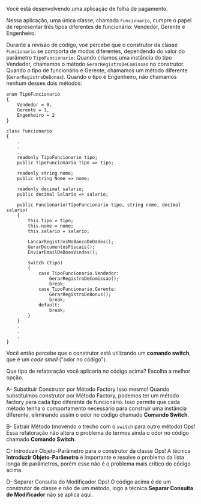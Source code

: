 ﻿Você está desenvolvendo uma aplicação de folha de pagamento.

Nessa aplicação, uma única classe, chamada `Funcionario`, cumpre o papel
de representar três tipos diferentes de funcionário: Vendedor, Gerente e Engenheiro.

Durante a revisão de código, voê percebe que o construtor da classe `Funcionario` 
se comporta de modos diferentes, dependendo do valor do parâmetro `TipoFuncionario`: Quando criamos uma instância
do tipo Vendedor, chamamos o método `GerarRegistroDeComissao` no construtor. Quando o tipo
de funcionário é Gerente, chamamos um método diferente (`GerarRegistroDeBonus`). Quando o tipo
é Engenheiro, não chamamos nenhum desses dois métodos:

```
enum TipoFuncionario
{
    Vendedor = 0,
    Gerente = 1,
    Engenheiro = 2
}

class Funcionario
{
    .
    .
    .
    readonly TipoFuncionario tipo;
    public TipoFuncionario Tipo => tipo;

    readonly string nome;
    public string Nome => nome;

    readonly decimal salario;
    public decimal Salario => salario;

    public Funcionario(TipoFuncionario tipo, string nome, decimal salario)
    {
        this.tipo = tipo;
        this.nome = nome;
        this.salario = salario;

        LancarRegistrosNoBancoDeDados();
        GerarDocumentosFiscais();
        EnviarEmailDeBoasVindas();

        switch (tipo)
        {
            case TipoFuncionario.Vendedor:
                GerarRegistroDeComissao();
                break;
            case TipoFuncionario.Gerente:
                GerarRegistroDeBonus();
                break;
            default:
                break;
        }
    }
    .
    .
    .
}
```

Você então percebe que o construtor está utilizando um **comando switch**, que é
um *code smell* ("odor no código").

Que tipo de refatoração você aplicaria no código acima? Escolha a melhor opção.

A- Substituir Construtor por Método Factory
Isso mesmo! Quando substituimos construtor por Método Factory, podemos ter
um método factory para cada tipo diferente de funcionário. Isso permite que
cada método tenha o comportamento necessário para construir uma instância
diferente, eliminando assim o odor no código chamado **Comando Switch**.

B- Extrair Método (movendo o trecho com o `switch` para outro método)
Ops! Essa refatoração não altera o problema de termos ainda o odor no código chamado **Comando Switch**.

C- Introduzir Objeto-Parâmetro para o construtor da classe
Ops! A técnica **Introduzir Objeto-Parâmetro** é importante e resolve o problema da lista longa de parâmetros,
porém esse não é o problema mais crítico do código acima.

D- Separar Consulta do Modificador
Ops! O código acima é de um construtor de classe e não de um método, 
logo a técnica **Separar Consulta do Modificador** não se aplica aqui.